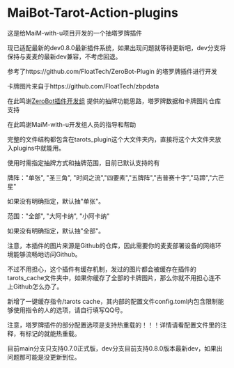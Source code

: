 # MaiBot-Tarot-Action-plugins
这是给MaiM-with-u项目开发的一个抽塔罗牌插件

现已适配最新的dev0.8.0最新插件系统，如果出现问题就等待更新吧，dev分支将保持与麦麦的最新dev兼容，不考虑回退。

参考了https://github.com/FloatTech/ZeroBot-Plugin
的塔罗牌插件进行开发

卡牌图片来自于https://github.com/FloatTech/zbpdata

在此鸣谢[ZeroBot插件开发组](https://github.com/FloatTech)
提供的抽牌功能思路，塔罗牌数据和卡牌图片仓库支持

在此鸣谢MaiM-with-u开发组人员的指导和帮助

完整的文件结构都包含在tarots_plugin这个大文件夹内，直接将这个大文件夹放入plugins中就能用。

使用时需指定抽牌方式和抽牌范围，目前已默认支持的有

牌阵："单张", "圣三角", "时间之流","四要素","五牌阵","吉普赛十字","马蹄","六芒星"

如果没有明确指定，默认抽"单张"。

范围："全部", "大阿卡纳", "小阿卡纳"

如果没有明确指定，默认抽"全部"。

注意，本插件的图片来源是Github的仓库，因此需要你的麦麦部署设备的网络环境能够流畅地访问Github。

不过不用担心，这个插件有缓存机制，发过的图片都会被缓存在插件的tarots_cache文件夹中，如果你缓存了全部的卡牌图片，那么你就不用担心连不上Github怎么办了。

新增了一键缓存指令/tarots cache，其内部的配置文件config.toml内包含限制能够使用指令的人的选项，请自行填写QQ号。

注意，塔罗牌插件的部分配置选项是支持热重载的！！！详情请看配置文件里的注释，有标记的就能热重载。

目前main分支只支持0.7.0正式版，dev分支目前支持0.8.0版本最新dev，如果出问题那可能是没更新到位。
